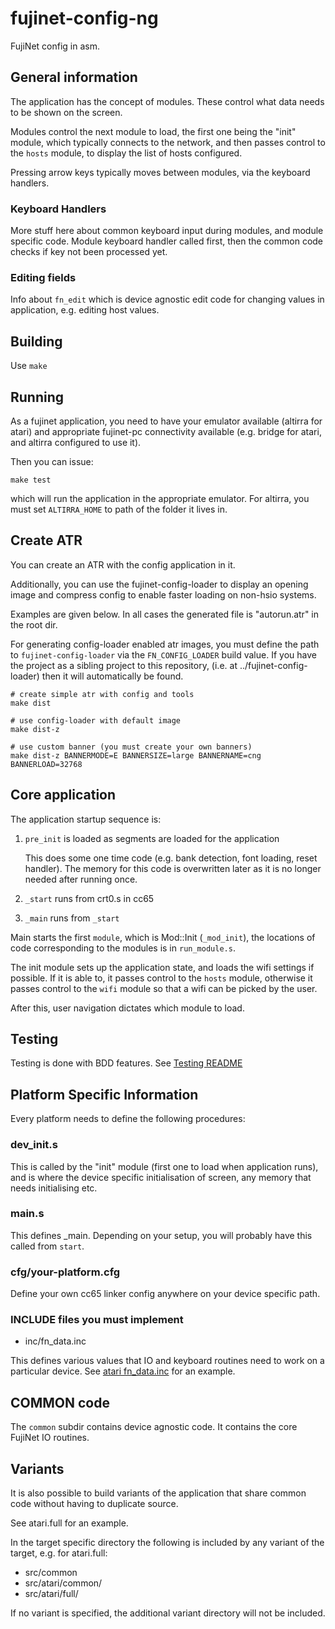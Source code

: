 # fujinet-config-ng

FujiNet config in asm.

## General information

The application has the concept of modules. These control what data needs to be shown on the screen.

Modules control the next module to load, the first one being the "init" module, which typically connects
to the network, and then passes control to the `hosts` module, to display the list of hosts configured.

Pressing arrow keys typically moves between modules, via the keyboard handlers.

### Keyboard Handlers

More stuff here about common keyboard input during modules, and module specific code. Module keyboard handler
called first, then the common code checks if key not been processed yet.

### Editing fields

Info about `fn_edit` which is device agnostic edit code for changing values in application, e.g. editing
host values.

## Building

Use `make`

## Running

As a fujinet application, you need to have your emulator available (altirra for atari) and appropriate fujinet-pc
connectivity available (e.g. bridge for atari, and altirra configured to use it).

Then you can issue:

```shell
make test
```

which will run the application in the appropriate emulator. For altirra, you must set `ALTIRRA_HOME` to path of the folder it lives in.

## Create ATR

You can create an ATR with the config application in it.

Additionally, you can use the fujinet-config-loader to display an opening image and compress config to enable faster loading on non-hsio systems.

Examples are given below. In all cases the generated file is "autorun.atr" in the root dir.

For generating config-loader enabled atr images, you must define the path to `fujinet-config-loader` via the `FN_CONFIG_LOADER` build value.
If you have the project as a sibling project to this repository, (i.e. at ../fujinet-config-loader) then it will automatically be found.

```shell
# create simple atr with config and tools
make dist

# use config-loader with default image
make dist-z

# use custom banner (you must create your own banners)
make dist-z BANNERMODE=E BANNERSIZE=large BANNERNAME=cng BANNERLOAD=32768

```

## Core application

The application startup sequence is:

1. `pre_init` is loaded as segments are loaded for the application

    This does some one time code (e.g. bank detection, font loading, reset handler).
    The memory for this code is overwritten later as it is no longer needed after running once.

2. `_start` runs from crt0.s in cc65

3. `_main` runs from `_start`

Main starts the first `module`, which is Mod::Init (`_mod_init`), the locations of code
corresponding to the modules is in `run_module.s`.

The init module sets up the application state, and loads the wifi settings if possible.
If it is able to, it passes control to the `hosts` module, otherwise it passes control to
the `wifi` module so that a wifi can be picked by the user.

After this, user navigation dictates which module to load.

## Testing

Testing is done with BDD features. See [Testing README](testing/bdd-testing/README.md)

## Platform Specific Information

Every platform needs to define the following procedures:

### dev_init.s

This is called by the "init" module (first one to load when application runs), and is where
the device specific initialisation of screen, any memory that needs initialising etc.

### main.s

This defines _main. Depending on your setup, you will probably have this called from `start`.

### cfg/your-platform.cfg

Define your own cc65 linker config anywhere on your device specific path.

### INCLUDE files you must implement

- inc/fn_data.inc

This defines various values that IO and keyboard routines need to work on a particular device.
See [atari fn_data.inc](src/atari/common/inc/fn_data.inc) for an example.

## COMMON code

The `common` subdir contains device agnostic code. It contains the core FujiNet IO routines.

## Variants

It is also possible to build variants of the application that share common code without having to duplicate source.

See atari.full for an example.

In the target specific directory the following is included by any variant of the target, e.g. for atari.full:

- src/common
- src/atari/common/
- src/atari/full/

If no variant is specified, the additional variant directory will not be included.
